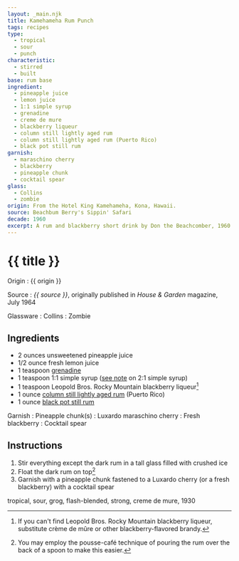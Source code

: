 ```yaml
---
layout: _main.njk
title: Kamehameha Rum Punch
tags: recipes
type:
  - tropical
  - sour
  - punch
characteristic:
  - stirred
  - built
base: rum base
ingredient:
  - pineapple juice
  - lemon juice
  - 1:1 simple syrup
  - grenadine
  - creme de mure
  - blackberry liqueur
  - column still lightly aged rum
  - column still lightly aged rum (Puerto Rico)
  - black pot still rum
garnish:
  - maraschino cherry
  - blackberry
  - pineapple chunk
  - cocktail spear
glass:
  - Collins
  - zombie
origin: From the Hotel King Kamehameha, Kona, Hawaii.
source: Beachbum Berry's Sippin' Safari
decade: 1960
excerpt: A rum and blackberry short drink by Don the Beachcomber, 1960.
---
```

<!-- markdownlint-disable MD025 -->
# {{ title }}
<!-- markdownlint-enable MD025 -->

Origin
  : {{ origin }}

Source
  : <cite><span data-pagefind-filter="Source">{{ source }}</span></cite>, originally published in <span data-pagefind-filter="Source"><cite>House & Garden</cite> magazine</span>, July 1964

Glassware
  : <span data-pagefind-filter="Glassware">Collins</span>
  : <span data-pagefind-filter="Glassware">Zombie</span>

## Ingredients

* 2 ounces unsweetened pineapple juice
* 1/2 ounce fresh lemon juice
* 1 teaspoon [grenadine](/mixes/grenadine/)
* 1 teaspoon 1:1 simple syrup ([see note](/mixes/2-1-simple-syrup/#fn:1) on 2:1 simple syrup)
* 1 teaspoon Leopold Bros. Rocky Mountain blackberry liqueur[^1]
* 1 ounce [column still lightly aged rum](/rums/07-rum-column-still-lightly-aged/) (Puerto Rico)
* 1 ounce [black pot still rum](/rums/10-rum-black-pot-still/)

[^1]: If you can't find Leopold Bros. Rocky Mountain blackberry liqueur, substitute crème de mûre or other blackberry-flavored brandy.

Garnish
  : Pineapple chunk(s)
  : Luxardo maraschino cherry
  : Fresh blackberry
  : Cocktail spear

## Instructions

1. Stir everything except the dark rum in a tall glass filled with crushed ice
2. Float the dark rum on top[^2]
3. Garnish with a pineapple chunk fastened to a Luxardo cherry (or a fresh blackberry) with a cocktail spear

[^2]: You may employ the pousse-café technique of pouring the rum over the back of a spoon to make this easier.

<div
  class="sr-only"
  data-cat[0]="Drink"
  data-type[0]="Tropical"
  data-type[1]="Sour"
  data-type[2]="Punch"
  data-char[0]="Built"
  data-char[1]="Stirred"
  data-base[0]="Rum/Cane spirits"
  data-ingredient[0]="Pineapple juice"
  data-ingredient[1]="Lemon juice"
  data-ingredient[2]="Grenadine"
  data-ingredient[3]="1:1 simple syrup"
  data-ingredient[4]="Blackberry liqueur"
  data-ingredient[5]="Leopold Bros. Rocky Mountain blackberry liqueur"
  data-ingredient[6]="Crème de mûre"
  data-ingredient[7]="Brandy, blackberry-flavored"
  data-ingredient[8]="Column still lightly aged rum"
  data-ingredient[9]="Column still lightly aged rum (Puerto Rico)"
  data-ingredient[10]="Black pot still rum"
  data-origin[0]="Hotel King Kamehameha, Kona, Hawaii"
  data-garnish[0]="Maraschino cherry"
  data-garnish[1]="Luxardo maraschino cherry"
  data-garnish[2]="Blackberry, fresh"
  data-garnish[3]="Cocktail spear"
  data-decade[0]="1960"
  data-pagefind-filter="
    Category[data-cat[0]],
    Type[data-type[0]],
    Type[data-type[1]],
    Type[data-type[2]],
    Characteristic[data-char[0]],
    Characteristic[data-char[1]],
    Base[data-base[0]],
    Ingredient[data-ingredient[0]],
    Ingredient[data-ingredient[1]],
    Ingredient[data-ingredient[2]],
    Ingredient[data-ingredient[3]],
    Ingredient[data-ingredient[4]],
    Ingredient[data-ingredient[5]],
    Ingredient[data-ingredient[6]],
    Ingredient[data-ingredient[7]],
    Ingredient[data-ingredient[8]],
    Ingredient[data-ingredient[9]],
    Ingredient[data-ingredient[10]],
    Pantry[data-garnish[0]],
    Pantry[data-garnish[1]],
    Pantry[data-garnish[2]],
    Origin[data-origin[0]],
    Juice[data-ingredient[0]],
    Juice[data-ingredient[1]],
    Syrup[data-ingredient[2]],
    Syrup[data-ingredient[3]],
    Liquor[data-ingredient[4]],
    Liquor[data-ingredient[5]],
    Liquor[data-ingredient[6]],
    Liquor[data-ingredient[7]],
    Liquor[data-ingredient[8]],
    Liquor[data-ingredient[9]],
    Liquor[data-ingredient[10]],
    Garnish[data-garnish[0]],
    Garnish[data-garnish[1]],
    Garnish[data-garnish[2]],
    Garnish[data-garnish[3]],
    Decade[data-decade[0]]
  "
>
</div>

<div class="keywords" aria-hidden>tropical, sour, grog, flash-blended, strong, creme de mure, 1930</div>
